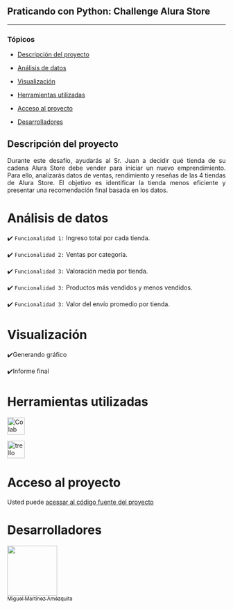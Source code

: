## Praticando con Python: Challenge Alura Store
<hr>

### Tópicos 

- [Descripción del proyecto](#Descripción-del-proyecto)

- [Análisis de datos](#Análisis-de-datos)

- [Visualización](#AVisualización)

- [Herramientas utilizadas](#Herramientas-utilizadas)

- [Acceso al proyecto](#Acceso-al-proyecto)

- [Desarrolladores](#Desarrolladores)

## Descripción del proyecto
<p align="justify">
Durante este desafío, ayudarás al Sr. Juan a decidir qué tienda de su cadena Alura Store debe vender para iniciar un nuevo emprendimiento. Para ello, analizarás datos de ventas, rendimiento y reseñas de las 4 tiendas de Alura Store. El objetivo es identificar la tienda menos eficiente y presentar una recomendación final basada en los datos.
</p>

# Análisis de datos

:heavy_check_mark: `Funcionalidad 1:` Ingreso total por cada tienda.

:heavy_check_mark: `Funcionalidad 2:` Ventas por categoría.

:heavy_check_mark: `Funcionalidad 3:` Valoración media por tienda.

:heavy_check_mark: `Funcionalidad 3:` Productos más vendidos y menos vendidos.

:heavy_check_mark: `Funcionalidad 3:` Valor del envío promedio por tienda.

# Visualización

:heavy_check_mark:Generando gráfico

:heavy_check_mark:Informe final


# Herramientas utilizadas
<a href="https://colab.research.google.com/" target="_blank"> <img src="https://www.google.com/url?sa=i&url=https%3A%2F%2Fmikaelahonen.com%2Fen%2Fdata%2Fgoogle-colab%2F&psig=AOvVaw3RCdJ-1ipZh3G4GX3Z6MoO&ust=1745184927729000&source=images&cd=vfe&opi=89978449&ved=2ahUKEwj-zt_OhuWMAxVGA7kGHT56ObUQjRx6BAgAEBo" alt="Colab" width="40" height="40"/> </a> 

<a href="https://www.trello.com" target="_blank"> <img src="https://encrypted-tbn0.gstatic.com/images?q=tbn:ANd9GcSCbY1-Um96CJj5CiENgILgx12Sc6ZV-NPLdw&s" alt="trello" width="40" height="40"/> </a> 

# Acceso al proyecto
Usted puede [acessar al código fuente del proyecto](https://colab.research.google.com/drive/1AvnDLSB69-z_owImb5f9hZpN8XQ32KM6?hl=es-419) 

# Desarrolladores
[<img src="https://avatars.githubusercontent.com/u/87500675?s=400&u=3fff02d252f8ba421132223d77181d1f0549cc25&v=4" width=115><br><sub>Miguel Martínez Amézquita</sub>](https://github.com/Tecindes) 
